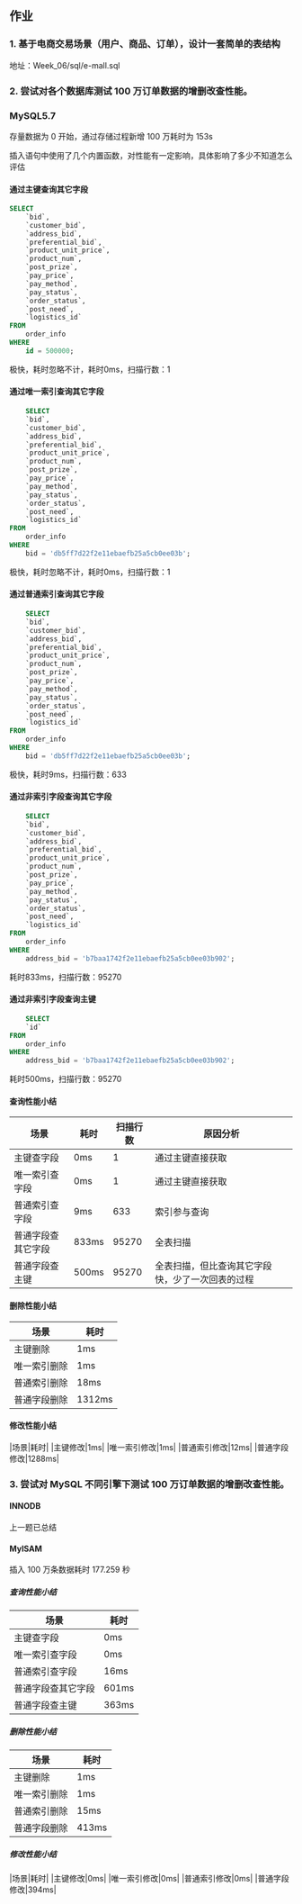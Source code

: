 
## 作业

### 1. 基于电商交易场景（用户、商品、订单），设计一套简单的表结构

地址：Week_06/sql/e-mall.sql

### 2. 尝试对各个数据库测试 100 万订单数据的增删改查性能。

### MySQL5.7
 
存量数据为 0 开始，通过存储过程新增 100 万耗时为 153s

插入语句中使用了几个内置函数，对性能有一定影响，具体影响了多少不知道怎么评估

#### 通过主键查询其它字段
``` sql
SELECT
	`bid`,
	`customer_bid`,
	`address_bid`,
	`preferential_bid`,
	`product_unit_price`,
	`product_num`,
	`post_prize`,
	`pay_price`,
	`pay_method`,
	`pay_status`,
	`order_status`,
	`post_need`,
	`logistics_id` 
FROM
	order_info 
WHERE
	id = 500000;
``` 

极快，耗时忽略不计，耗时0ms，扫描行数：1

#### 通过唯一索引查询其它字段

```sql
	SELECT
	`bid`,
	`customer_bid`,
	`address_bid`,
	`preferential_bid`,
	`product_unit_price`,
	`product_num`,
	`post_prize`,
	`pay_price`,
	`pay_method`,
	`pay_status`,
	`order_status`,
	`post_need`,
	`logistics_id` 
FROM
	order_info 
WHERE
	bid = 'db5ff7d22f2e11ebaefb25a5cb0ee03b';
```
极快，耗时忽略不计，耗时0ms，扫描行数：1

#### 通过普通索引查询其它字段

```sql
	SELECT
	`bid`,
	`customer_bid`,
	`address_bid`,
	`preferential_bid`,
	`product_unit_price`,
	`product_num`,
	`post_prize`,
	`pay_price`,
	`pay_method`,
	`pay_status`,
	`order_status`,
	`post_need`,
	`logistics_id` 
FROM
	order_info 
WHERE
	bid = 'db5ff7d22f2e11ebaefb25a5cb0ee03b';
```
极快，耗时9ms，扫描行数：633
#### 通过非索引字段查询其它字段

```sql
	SELECT
	`bid`,
	`customer_bid`,
	`address_bid`,
	`preferential_bid`,
	`product_unit_price`,
	`product_num`,
	`post_prize`,
	`pay_price`,
	`pay_method`,
	`pay_status`,
	`order_status`,
	`post_need`,
	`logistics_id` 
FROM
	order_info 
WHERE
	address_bid = 'b7baa1742f2e11ebaefb25a5cb0ee03b902';
```

耗时833ms，扫描行数：95270


#### 通过非索引字段查询主键

```sql
	SELECT
	`id`
FROM
	order_info 
WHERE
	address_bid = 'b7baa1742f2e11ebaefb25a5cb0ee03b902';
```

耗时500ms，扫描行数：95270

#### 查询性能小结
|场景|耗时|扫描行数|原因分析|
|---|----|----|---|
|主键查字段|0ms|1|通过主键直接获取|
|唯一索引查字段|0ms|1|通过主键直接获取|
|普通索引查字段|9ms|633|索引参与查询|
|普通字段查其它字段|833ms|95270|全表扫描|
|普通字段查主键|500ms|95270|全表扫描，但比查询其它字段快，少了一次回表的过程|

#### 删除性能小结
|场景|耗时|
|---|----|
|主键删除|1ms|
|唯一索引删除|1ms|
|普通索引删除|18ms|
|普通字段删除|1312ms|

#### 修改性能小结
|场景|耗时|
|主键修改|1ms|
|唯一索引修改|1ms|
|普通索引修改|12ms|
|普通字段修改|1288ms|



### 3. 尝试对 MySQL 不同引擎下测试 100 万订单数据的增删改查性能。

#### INNODB

上一题已总结

#### MyISAM

插入 100 万条数据耗时 177.259 秒

##### 查询性能小结
|场景|耗时|
|---|----|
|主键查字段|0ms|
|唯一索引查字段|0ms|
|普通索引查字段|16ms|
|普通字段查其它字段|601ms|
|普通字段查主键|363ms|

##### 删除性能小结
|场景|耗时|
|---|----|
|主键删除|1ms|
|唯一索引删除|1ms|
|普通索引删除|15ms|
|普通字段删除|413ms|

##### 修改性能小结
|场景|耗时|
|主键修改|0ms|
|唯一索引修改|0ms|
|普通索引修改|0ms|
|普通字段修改|394ms|